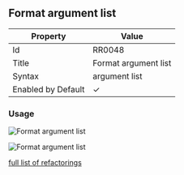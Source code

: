 ## Format argument list

| Property           | Value                |
| ------------------ | -------------------- |
| Id                 | RR0048               |
| Title              | Format argument list |
| Syntax             | argument list        |
| Enabled by Default | &#x2713;             |

### Usage

![Format argument list](../../images/refactorings/FormatEachArgumentOnSeparateLine.png)

![Format argument list](../../images/refactorings/FormatAllArgumentsOnSingleLine.png)

[full list of refactorings](Refactorings.md)